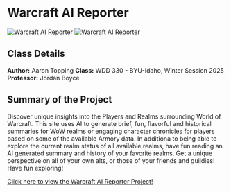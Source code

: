 # Warcraft AI Reporter

![Warcraft AI Reporter](https://i.imgur.com/hp9StIT.jpeg)
![Warcraft AI Reporter](https://raw.githubusercontent.com/xai-org/grok-assets/main/grok-hero.png)

## Class Details

**Author:** Aaron Topping
**Class:** WDD 330 - BYU-Idaho, Winter Session 2025
**Professor:** Jordan Boyce

## Summary of the Project

Discover unique insights into the Players and Realms surrounding World of Warcraft. This site uses AI to generate brief, fun, flavorful and historical summaries for WoW realms or engaging character chronicles for players based on some of the available Armory data. In additiona to being able to explore the current realm status of all available realms, have fun reading an AI generated summary and history of your favorite realms. Get a unique perspective on all of your own alts, or those of your friends and guildies! Have fun exploring!

[Click here to view the Warcraft AI Reporter Project!](https://warcraft-ai-report.netlify.app/)